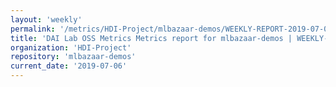 ```yaml
---
layout: 'weekly'
permalink: '/metrics/HDI-Project/mlbazaar-demos/WEEKLY-REPORT-2019-07-06'
title: 'DAI Lab OSS Metrics Metrics report for mlbazaar-demos | WEEKLY-REPORT-2019-07-06'
organization: 'HDI-Project'
repository: 'mlbazaar-demos'
current_date: '2019-07-06'
---
```

